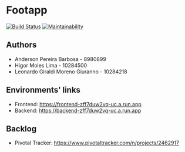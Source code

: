 # Footapp

[![Build Status](https://travis-ci.com/foot-app/footapp.svg?branch=main)](https://travis-ci.com/foot-app/footapp)
[![Maintainability](https://api.codeclimate.com/v1/badges/4c917041e2822cec2ce8/maintainability)](https://codeclimate.com/github/foot-app/footapp/maintainability)

## Authors
* Anderson Pereira Barbosa - 8980899
* Higor Moles Lima - 10284500
* Leonardo Giraldi Moreno Giuranno - 10284218

## Environments' links

* Frontend: https://frontend-zff7duw2vq-uc.a.run.app
* Backend: https://backend-zff7duw2vq-uc.a.run.app

## Backlog

* Pivotal Tracker: https://www.pivotaltracker.com/n/projects/2462917